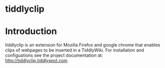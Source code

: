 tiddlyclip
==========
# Introduction

tiddlyclip is an extension for Mozilla Firefox and google chrome that enables clips of webpages to be inserted in a TiddlyWiki. 
For installation and configuations see the project documentation at:
http://tiddlyclip.tiddlyspot.com
